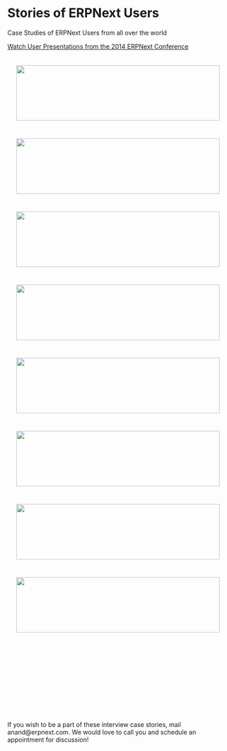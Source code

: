 # Stories of ERPNext Users

<p class="lead">Case Studies of ERPNext Users from all over the world</p>

<p class="text-multed"><a class="no-decoration" href="https://conf.erpnext.com/2014/videos#user">
	<i class="icon icon-facetime-video" style="vertical-align: middle;"></i> Watch User Presentations from the 2014 ERPNext Conference</a>
</p>

<div class="photo-grid">
	<div class="row">
		<div class="col-xs-4">
			<div class="inner">
				<a href="/stories/union-global">
					<img src="/assets/erpnext_out_ba/images/stories/laurence.jpg" class='img-responsive'></a>
			</div>
		</div>
		<div class="col-xs-4">
			<div class="inner">
				<a href="/stories/rigpl">
					<img src="/assets/erpnext_out_ba/images/stories/aditya-duggal.png" class='img-responsive'></a>
			</div>
		</div>
		<div class="col-xs-4">
			<div class="inner">
				<a href="/stories/alcon">
					<img src="/assets/erpnext_out_ba/images/stories/zel-ortiz.png" class='img-responsive'></a>
			</div>
		</div>
	</div>
	<div class="row">
		<div class="col-xs-4">
			<div class="inner">
				<a href="/stories/dogs-love-it">
					<img src="/assets/erpnext_out_ba/images/stories/becht.jpg" class='img-responsive'></a>
			</div>
		</div>
		<div class="col-xs-4">
			<div class="inner">
				<a href="/stories/fritzing">
					<img src="/assets/erpnext_out_ba/images/stories/fritzing-ohs.png" class='img-responsive'></a>
			</div>
		</div>
		<div class="col-xs-4">
			<div class="inner">
				<a href="/stories/neural">
					<img src="/assets/erpnext_out_ba/images/stories/tarun-gupta-neural.jpg" class='img-responsive'></a>
			</div>
		</div>
	</div>
	<div class="row">
		<div class="col-xs-4">
			<div class="inner">
				<a href="/stories/city-glass">
					<img src="/assets/erpnext_out_ba/images/stories/hisham_farid.jpg" class='img-responsive'></a>
			</div>
		</div>
		<div class="col-xs-4">
			<div class="inner">
				<a href="/stories/grupo-realize">
					<img src="/assets/erpnext_out_ba/images/stories/max_morais.jpg" class='img-responsive'></a>
			</div>
		</div>
		<div class="col-xs-4">
			<div class="inner">
			</div>
		</div>
	</div>
</div>

<p>If you wish to be a part of these interview case stories, mail anand@erpnext.com. We would love to call you and schedule an appointment for discussion!</p>

<style>
.photo-grid {
	max-width: 500px;
}
.photo-grid .row .col-xs-4 {
	padding-bottom: 33%;
	position: relative;
}
.photo-grid .row .col-xs-4 .inner {
	position: absolute;
	top: 20px;
	bottom: 20px;
	left: 20px;
	right: 20px;
	overflow: hidden;
}
.photo-grid .row .col-xs-4 .inner img {
	width: 100%;
	border: 0px;
	padding: 0px;
}
</style>
